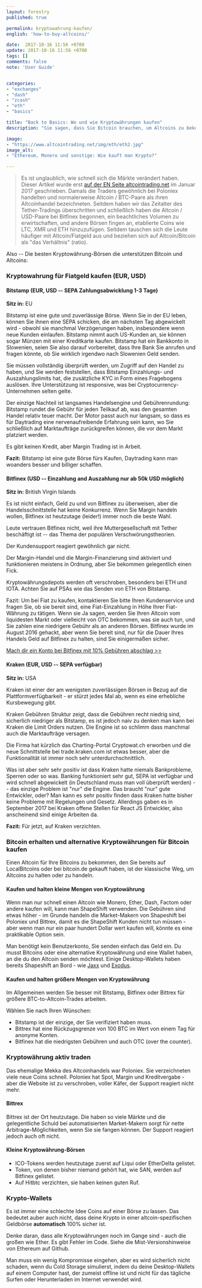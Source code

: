 ```yaml
---
layout: forestry
published: true

permalink: kryptowahrung-kaufen/
english: 'how-to-buy-altcoins/'

date:  2017-10-16 11:56 +0700
update: 2017-10-16 11:56 +0700
tags: []
comments: false
note: 'User Guide'


categories:
- "exchanges"
- "dash"
- "zcash"
- "eth"
- "basics"

title: "Back to Basics: Wo und wie Kryptowährungen kaufen"
description: "Sie sagen, dass Sie Bitcoin brauchen, um Altcoins zu bekommen, aber die Fiat to Alt-Märkte tauchen langsam auf bisher nur Bitcoin-Börsen auf. Für den Handel mit <strike>Glücksspiel</strike> benötigen Sie jedoch die Liquidität von Alt / BTC-Paaren."

image:
- "https://www.altcointrading.net/img/eth/eth2.jpg"
image_alt:
- "Ethereum, Monero und sonstige: Wie kauft man Krypto?"

---
```


> Es ist unglaublich, wie schnell sich die Märkte verändert haben. Dieser Artikel wurde erst [auf der EN Seite altcointrading.net](https://www.altcointrading.net/how-to-buy-altcoins/) im Januar 2017 geschrieben. Damals die Traders gewöhnlich bei Poloniex handelten und normalerweise Altcoin / BTC-Paare als ihren Altcoinhandel bezeichneten. Seitdem haben wir das Zeitalter des Tether-Tradings überschritten und schließlich haben die Altcoin / USD-Paare bei Bitfinex begonnen, ein beachtliches Volumen zu erwirtschaften, und andere Börsen fingen an, etablierte Coins wie LTC, XMR und ETH hinzuzufügen. Seitdem tauschen sich die Leute häufiger mit Altcoin/Fiatgeld aus und beziehen sich auf Altcoin/Bitcoin als "das Verhältnis" (ratio).

Also -- Die besten Kryptowährung-Börsen die unterstützen Bitcoin und Altcoins:

### Kryptowahrung für Fiatgeld kaufen (EUR, USD)

#### Bitstamp (EUR, USD -- SEPA Zahlungsabwicklung 1-3 Tage)

**Sitz in:** EU

Bitstamp ist eine gute und zuverlässige Börse. Wenn Sie in der EU leben, können Sie ihnen eine SEPA schicken, die am nächsten Tag abgewickelt wird - obwohl sie manchmal Verzögerungen haben, insbesondere wenn neue Kunden einlaufen. Bitstamp nimmt auch US-Kunden an, sie können sogar Münzen mit einer Kreditkarte kaufen. Bitstamp hat ein Bankkonto in Slowenien, seien Sie also darauf vorbereitet, dass Ihre Bank Sie anrufen und fragen könnte, ob Sie wirklich irgendwo nach Slowenien Geld senden.

Sie müssen vollständig überprüft werden, um Zugriff auf den Handel zu haben, und Sie werden feststellen, dass Bitstamp Einzahlungs- und Auszahlungslimits hat, die zusätzliche KYC in Form eines Fragebogens auslösen. Ihre Unterstützung ist responsive, was bei Cryptocurrency-Unternehmen selten gelte.

Der einzige Nachteil ist langsames Handelsengine und Gebührenrundung: Bitstamp rundet die Gebühr für jeden Teilkauf ab, was den gesamten Handel relativ teuer macht. Der Motor passt auch nur langsam, so dass es für Daytrading eine nervenaufreibende Erfahrung sein kann, wo Sie schließlich auf Marktaufträge zurückgreifen können, die vor dem Markt platziert werden.

Es gibt keinen Kredit, aber Margin Trading ist in Arbeit.

**Fazit:** Bitstamp ist eine gute Börse fürs Kaufen, Daytrading kann man woanders besser und billiger schaffen.


#### Bitfinex (USD -- Einzahlung and Auszahlung nur ab 50k USD möglich)

**Sitz in:** British Virgin Islands

Es ist nicht einfach, Geld zu und von Bitfinex zu überweisen, aber die Handelsschnittstelle hat keine Konkurrenz. Wenn Sie Margin handeln wollen, Bitfinex ist heutzutage (leider!) immer noch die beste Wahl.

Leute vertrauen Bitfinex nicht, weil ihre Muttergesellschaft mit Tether beschäftigt ist -- das Thema der populären Verschwörungstheorien.

Der Kundensupport reagiert gewöhnlich gar nicht.

Der Margin-Handel und die Margin-Finanzierung sind aktiviert und funktionieren meistens in Ordnung, aber Sie bekommen gelegentlich einen Fick.

Kryptowährungsdepots werden oft verschroben, besonders bei ETH und IOTA. Achten Sie auf PSAs wie das Senden von ETH von Bitstamp.

Fazit: Um bei Fiat zu kaufen, kontaktieren Sie bitte Ihren Kundenservice und fragen Sie, ob sie bereit sind, eine Fiat-Einzahlung in Höhe Ihrer Fiat-Währung zu tätigen. Wenn sie Ja sagen, werden Sie Ihren Altcoin vom liquidesten Markt oder vielleicht von OTC bekommen, was sie auch tun, und Sie zahlen eine niedrigere Gebühr als an anderen Börsen. Bitfinex wurde im August 2016 gehackt, aber wenn Sie bereit sind, nur für die Dauer Ihres Handels Geld auf Bitfinex zu halten, sind Sie einigermaßen sicher.

[Mach dir ein Konto bei Bitfinex mit 10% Gebühren abschlag >>](https://www.bitfinex.com/?refcode=5egV78YtlC)


#### Kraken (EUR, USD -- SEPA verfügbar)

**Sitz in:** USA

Kraken ist einer der am wenigsten zuverlässigen Börsen in Bezug auf die Plattformverfügbarkeit - er stürzt jedes Mal ab, wenn es eine erhebliche Kursbewegung gibt.

Kraken Gebühren Struktur zeigt, dass die Gebühren recht niedrig sind, sicherlich niedriger als Bitstamp, es ist jedoch naiv zu denken man kann bei Kraken die Limit Orders nutzen. Die Engine ist so schlimm dass manchmal auch die Marktaufträge versagen.

Die Firma hat kürzlich das Charting-Portal Cryptowat.ch erworben und die neue Schnittstelle bei trade.kraken.com ist etwas besser, aber die Funktionalität ist immer noch sehr unterdurchschnittlich.

Was ist aber sehr sehr positiv ist dass Kraken hatte niemals Bankprobleme, Sperren oder so was. Banking funktioniert sehr gut, SEPA ist verfügbar und wird schnell abgewickelt (in Deutschland muss man voll überprüft werden) -- das einzige Problem ist "nur" die Engine. Das braucht "nur" gute Entwickler, oder? Man kann es sehr positiv finden dass Kraken hatte bisher keine Probleme mit Regelungen und Gesetz. Allerdings gaben es in September 2017 bei Kraken offene Stellen für React JS Entwickler, also anscheinend sind einige Arbeiten da.

**Fazit:** Für jetzt, auf Kraken verzichten.

### Bitcoin erhalten und alternative Kryptowährungen für Bitcoin kaufen

Einen Altcoin für Ihre Bitcoins zu bekommen, den Sie bereits auf LocalBitcoins oder bei bitcoin.de gekauft haben, ist der klassische Weg, um Altcoins zu halten oder zu handeln.


#### Kaufen und halten kleine Mengen von Kryptowährung

Wenn man nur schnell einen Altcoin wie Monero, Ether, Dash, Factom oder andere kaufen will, kann man ShapeShift verwenden. Die Gebühren sind etwas höher - im Grunde handeln die Market-Makern von Shapeshift bei Poloniex und Bittrex, damit es die ShapeShift Kunden nicht tun müssen - aber wenn man nur ein paar hundert Dollar wert kaufen will, könnte es eine praktikable Option sein.

Man benötigt kein Benutzerkonto, Sie senden einfach das Geld ein. Du musst Bitcoins oder eine alternative Kryptowährung und eine Wallet haben, an die du den Altcoin senden möchtest. Einige Desktop-Wallets haben bereits Shapeshift an Bord - wie [Jaxx](https://jaxx.io) und [Exodus](https://exodus.io).

#### Kaufen und halten größere Mengen von Kryptowährung

Im Allgemeinen werden Sie besser mit Bitstamp, Bitfinex oder Bittrex für größere BTC-to-Altcoin-Trades arbeiten.

Wählen Sie nach Ihren Wünschen:

* Bitstamp ist der einzige, der Sie verifiziert haben muss.
* Bittrex hat eine Rückzugsgrenze von 100 BTC im Wert von einem Tag für anonyme Konten.
* Bitfinex hat die niedrigsten Gebühren und auch OTC (over the counter).

### Kryptowährung aktiv traden

Das ehemalige Mekka des Altcoinhandels war Poloniex. Sie verzeichneten viele neue Coins schnell. Poloniex hat Spot, Margin und Kreditvergabe - aber die Website ist zu verschroben, voller Käfer, der Support reagiert nicht mehr.

#### Bittrex

Bittrex ist der Ort heutzutage. Die haben so viele Märkte und die gelegentliche Schuld bei automatisierten Market-Makern sorgt für nette Arbitrage-Möglichkeiten, wenn Sie sie fangen können. Der Support reagiert jedoch auch oft nicht.

#### Kleine Kryptowährung-Börsen

* ICO-Tokens werden heutzutage zuerst auf Liqui oder EtherDelta gelistet.
* Token, von denen bisher niemand gehört hat, wie SAN, werden auf Bitfinex gelistet.
* Auf Hitbtc verzichten, sie haben keinen guten Ruf.

### Krypto-Wallets

Es ist immer eine schlechte Idee Coins auf einer Börse zu lassen. Das bedeutet auber auch nicht, dass deine Krypto in einer altcoin-spezifischen Geldbörse **automatisch** 100% sicher ist.

Denke daran, dass alle Kryptowährungen noch im Gange sind - auch die großen wie Ether. Es gibt Fehler im Code. Siehe die Mist-Versionshinweise von Ethereum auf Github.

Man muss ein wenig Kompromisse eingehen, aber es wird sicherlich nicht schaden, wenn du Cold Storage simulierst, indem du deine Desktop-Wallets auf einem Computer hast, der zumeist offline ist und nicht für das tägliche Surfen oder Herunterladen im Internet verwendet wird.
